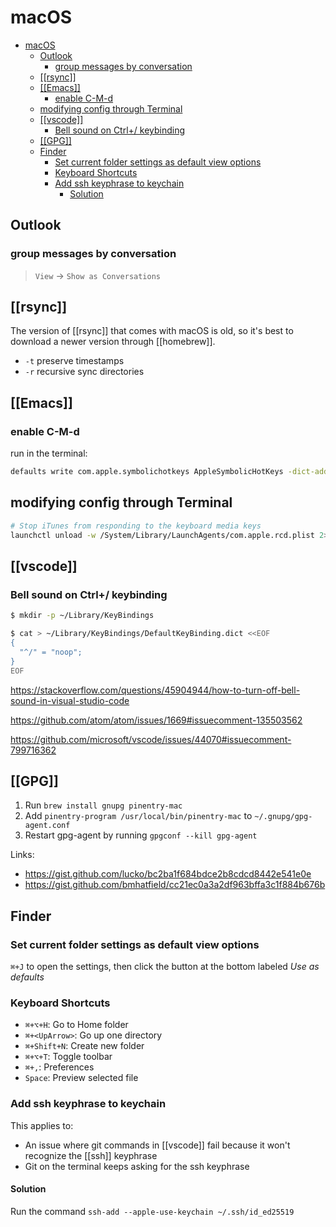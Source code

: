 # macOS

- [macOS](#macos)
  - [Outlook](#outlook)
    - [group messages by conversation](#group-messages-by-conversation)
  - [\[\[rsync\]\]](#rsync)
  - [\[\[Emacs\]\]](#emacs)
    - [enable C-M-d](#enable-c-m-d)
  - [modifying config through Terminal](#modifying-config-through-terminal)
  - [\[\[vscode\]\]](#vscode)
    - [Bell sound on Ctrl+/ keybinding](#bell-sound-on-ctrl-keybinding)
  - [\[\[GPG\]\]](#gpg)
  - [Finder](#finder)
    - [Set current folder settings as default view options](#set-current-folder-settings-as-default-view-options)
    - [Keyboard Shortcuts](#keyboard-shortcuts)
    - [Add ssh keyphrase to keychain](#add-ssh-keyphrase-to-keychain)
      - [Solution](#solution)

## Outlook

### group messages by conversation

> `View` -> `Show as Conversations`

## [[rsync]]

The version of [[rsync]] that comes with macOS is old, so it's best to download a newer version through [[homebrew]].

- `-t` preserve timestamps
- `-r` recursive sync directories

## [[Emacs]]

### enable C-M-d

run in the terminal:

```zsh
defaults write com.apple.symbolichotkeys AppleSymbolicHotKeys -dict-add 70 '<dict><key>enabled</key><false/></dict>'
```

## modifying config through Terminal

```zsh
# Stop iTunes from responding to the keyboard media keys
launchctl unload -w /System/Library/LaunchAgents/com.apple.rcd.plist 2> /dev/null
```

## [[vscode]]

### Bell sound on Ctrl+/ keybinding

```bash
$ mkdir -p ~/Library/KeyBindings

$ cat > ~/Library/KeyBindings/DefaultKeyBinding.dict <<EOF
{
  "^/" = "noop";
}
EOF
```

<https://stackoverflow.com/questions/45904944/how-to-turn-off-bell-sound-in-visual-studio-code>

<https://github.com/atom/atom/issues/1669#issuecomment-135503562>

<https://github.com/microsoft/vscode/issues/44070#issuecomment-799716362>

## [[GPG]]

1. Run `brew install gnupg pinentry-mac`
2. Add `pinentry-program /usr/local/bin/pinentry-mac` to `~/.gnupg/gpg-agent.conf`
3. Restart gpg-agent by running `gpgconf --kill gpg-agent`

Links:

- <https://gist.github.com/lucko/bc2ba1f684bdce2b8cdcd8442e541e0e>
- <https://gist.github.com/bmhatfield/cc21ec0a3a2df963bffa3c1f884b676b>

## Finder

### Set current folder settings as default view options

`⌘+J` to open the settings, then click the button at the bottom labeled *Use as defaults*

### Keyboard Shortcuts

- `⌘+⌥+H`: Go to Home folder
- `⌘+<UpArrow>`: Go up one directory
- `⌘+Shift+N`: Create new folder
- `⌘+⌥+T`: Toggle toolbar
- `⌘+,`: Preferences
- `Space`: Preview selected file

### Add ssh keyphrase to keychain

This applies to:

- An issue where git commands in [[vscode]] fail because it won't recognize the [[ssh]] keyphrase
- Git on the terminal keeps asking for the ssh keyphrase

#### Solution

Run the command `ssh-add --apple-use-keychain ~/.ssh/id_ed25519`

